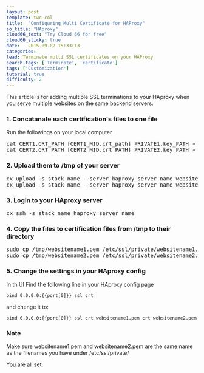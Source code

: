 ```yaml
---
layout: post
template: two-col
title:  "Configuring Multi Certificate for HAProxy"
so_title: "HAproxy"
cloud66_text: "Try Cloud 66 for free"
cloud66_sticky: true
date:   2015-09-02 15:33:13
categories: 
lead: Terminate multi SSL certificates on your HAProxy
search-tags: ['Terminate', 'certificate']
tags: ['Customization']
tutorial: true
difficulty: 2
---
```


This article is for adding multiple SSL terminations to your HAproxy when you serve multiple websites on the same backend servers.


<h3>1. Concatanate each certification's files to one file</h3>
<p>Run the followings on your local computer</p>
<pre class="prettyprint">
<l>cat CERT1.CRT_PATH [CERT1_MID.crt_path] PRIVATE1.key_PATH > websitename1.pem</l>
<l>cat CERT2.CRT_PATH [CERT2_MID.crt_PATH] PRIVATE2.key_PATH > websitename2.pem</l>
</pre>

<h3>2. Upload them to /tmp of your server</h3>
<pre class="prettyprint">
cx upload -s stack_name --server haproxy_server_name websitename1.pem_PATH websitename1.pem
cx upload -s stack_name --server haproxy_server_name websitename2.pem_PATH websitename2.pem
</pre>

<h3>3. Login to your HAproxy server</h3>

<pre class="prettyprint">
cx ssh -s stack_name haproxy_server_name
</pre>

<h3>4. Copy the files to certification files from /tmp to their directory</h3>
<pre class="prettyprint">
sudo cp /tmp/websitename1.pem /etc/ssl/private/websitename1.pem
sudo cp /tmp/websitename2.pem /etc/ssl/private/websitename2.pem
</pre>

<h3>5. Change the settings in your HAproxy config</h3>

In th UI Find the following line in your HAproxy config page

`bind 0.0.0.0:{{port[0]}} ssl crt` 

and chenge it to:

`bind 0.0.0.0:{{port[0]}} ssl crt websitename1.pem crt websitename2.pem`

<div class="notice">
    <h3>Note</h3>
	<p>Make sure websitename1.pem and websitename2.pem are the same name as the filenames you have under /etc/ssl/private/</p>
</div>

You are all set.
